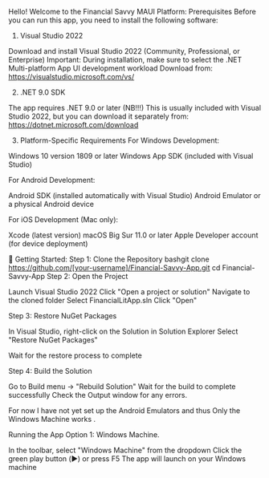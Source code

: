 Hello! Welcome to the Financial Savvy MAUI Platform:
Prerequisites
Before you can run this app, you need to install the following software:
1. Visual Studio 2022

Download and install Visual Studio 2022 (Community, Professional, or Enterprise)
Important: During installation, make sure to select the .NET Multi-platform App UI development workload
Download from: https://visualstudio.microsoft.com/vs/

2. .NET 9.0 SDK

The app requires .NET 9.0 or later (NB!!!)
This is usually included with Visual Studio 2022, but you can download it separately from: https://dotnet.microsoft.com/download

3. Platform-Specific Requirements
For Windows Development:

Windows 10 version 1809 or later
Windows App SDK (included with Visual Studio)

For Android Development:

Android SDK (installed automatically with Visual Studio)
Android Emulator or a physical Android device

For iOS Development (Mac only):

Xcode (latest version)
macOS Big Sur 11.0 or later
Apple Developer account (for device deployment)

🚀 Getting Started:
Step 1: Clone the Repository
bashgit clone https://github.com/[your-username]/Financial-Savvy-App.git
cd Financial-Savvy-App
Step 2: Open the Project

Launch Visual Studio 2022
Click "Open a project or solution"
Navigate to the cloned folder
Select FinancialLitApp.sln
Click "Open"

Step 3: Restore NuGet Packages

In Visual Studio, right-click on the Solution in Solution Explorer
Select "Restore NuGet Packages"


Wait for the restore process to complete

Step 4: Build the Solution

Go to Build menu → "Rebuild Solution"
Wait for the build to complete successfully
Check the Output window for any errors.

For now I have not yet set up the Android Emulators and thus Only the Windows Machine works . 

Running the App
Option 1: Windows Machine.

In the toolbar, select "Windows Machine" from the dropdown
Click the green play button (▶️) or press F5
The app will launch on your Windows machine
